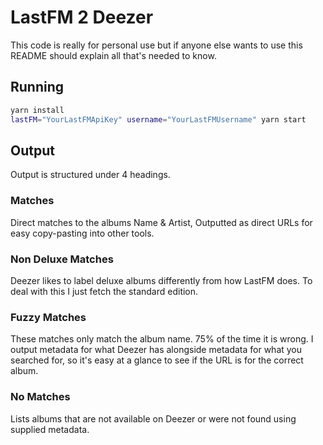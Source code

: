 # LastFM 2 Deezer
This code is really for personal use but if anyone else wants to use this README should explain all that's needed to know.
## Running
```sh
yarn install
lastFM="YourLastFMApiKey" username="YourLastFMUsername" yarn start
```

## Output
Output is structured under 4 headings.

### Matches
Direct matches to the albums Name & Artist, Outputted as direct URLs for easy copy-pasting into other tools.
### Non Deluxe Matches
Deezer likes to label deluxe albums differently from how LastFM does. To deal with this I just fetch the standard edition.
### Fuzzy Matches
These matches only match the album name. 75% of the time it is wrong. I output metadata for what Deezer has alongside metadata for what you searched for, so it's easy at a glance to see if the URL is for the correct album.
### No Matches
Lists albums that are not available on Deezer or were not found using supplied metadata.
